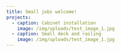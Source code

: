 ```yaml
---
title: Small jobs welcome!
projects:
  - caption: Cabinet installation
    image: /img/uploads/test_image_1.jpg
  - caption: Small deck and railing
    image: /img/uploads/test_image_1.jpg
---
```

